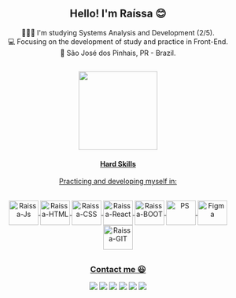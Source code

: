 <h2 align="center"> Hello! I'm Raíssa 😊 </h1>

<p align="center">
👩🏽‍💻 I'm studying Systems Analysis and Development (2/5).<br>
💻 Focusing on the development of study and practice in Front-End.<br>
📍 São José dos Pinhais, PR - Brazil. </p>

##
  

<div align="center">
  <a href="https://github.com/raissamhzl">
  <img height="160em" src="https://github-readme-stats.vercel.app/api/top-langs/?username=raissamhzl&layout=compact&langs_count=7&theme=radical&locale=pt-br&border_radius=30&"/>


    
</div>
  <h4 align="center"> Hard Skills </h4>
  <p align="center"> Practicing and developing myself in: </p>
  <div style="display: inline_block" align="center"><br>
  <img align="center" alt="Raissa-Js" height="50" width="60" src="https://icongr.am/devicon/javascript-original.svg?size=128&color=141321">
  <img align="center" alt="Raissa-HTML" height="50" width="60" src="https://icongr.am/devicon/html5-original-wordmark.svg?size=148&color=141321">
  <img align="center" alt="Raissa-CSS" height="50" width="60" src="https://icongr.am/devicon/css3-original-wordmark.svg?size=148&color=141321">
  <img align="center" alt="Raissa-React" height="50" width="60" src="https://icongr.am/devicon/react-original-wordmark.svg?size=148&color=currentColor">
  <img align="center" alt="Raissa-BOOT" height="50" width="60" src="https://icongr.am/devicon/bootstrap-plain-wordmark.svg?size=18&color=7a4780">  
  <img align="center" alt="PS" height="50" width="60" src="https://icongr.am/devicon/photoshop-plain.svg?size=128&color=1639c5">
  <img align="center" alt="Figma" height="50" width="60" src="https://cdn.jsdelivr.net/gh/devicons/devicon/icons/figma/figma-original.svg">
  <img align="center" alt="Raissa-GIT" height="50" width="60" src="https://icongr.am/devicon/git-plain-wordmark.svg?size=148&color=f34f29">
</div>
  
  ##
  <h3 align="center"> Contact me 😃 </h3>
  <div align="center"> 
 <a href="https://www.linkedin.com/in/raissamunhoz/" target="_blank"><img src="https://img.shields.io/badge/LinkedIn-0077B5?style=for-the-badge&logo=linkedin&logoColor=white" target="_blank"></a> 
 <a href = "mailto:raissamunhoz4@gmail.com"><img src="https://img.shields.io/badge/Gmail-D14836?style=for-the-badge&logo=gmail&logoColor=white" target="_blank"></a>
 <a href="https://discord.com/users/raissamhzl#5530" target="_blank"><img src="https://img.shields.io/badge/Discord-7289DA?style=for-the-badge&logo=discord&logoColor=white" target="_blank"></a> 
    <a href="https://api.whatsapp.com/send?phone=5541996142535" target="_blank"><img src="https://img.shields.io/badge/WhatsApp-25D366?style=for-the-badge&logo=whatsapp&logoColor=white" target="_blank"></a>
  <a href="https://t.me/raissamhzl" target="_blank"><img src="https://img.shields.io/badge/Telegram-2CA5E0?style=for-the-badge&logo=telegram&logoColor=white" target="_blank"></a> 
  <a href="http://m.me/RaissaMunhoz" target="_blank"><img src="https://img.shields.io/badge/Messenger-00B2FF?style=for-the-badge&logo=messenger&logoColor=white" target="_blank"></a></div>

  ##
  

 
  

